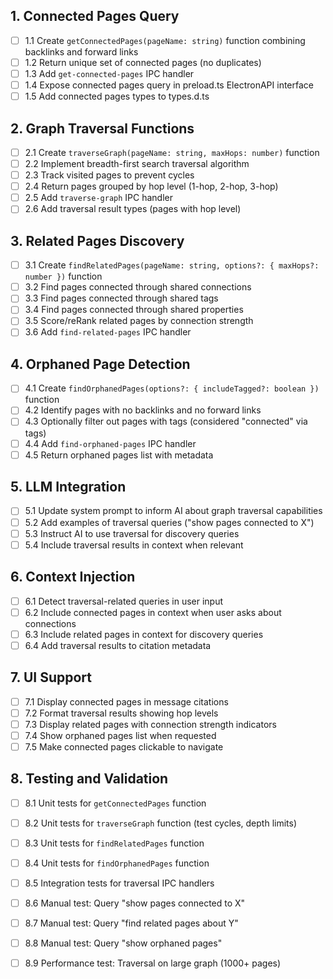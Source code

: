 ## 1. Connected Pages Query
- [ ] 1.1 Create `getConnectedPages(pageName: string)` function combining backlinks and forward links
- [ ] 1.2 Return unique set of connected pages (no duplicates)
- [ ] 1.3 Add `get-connected-pages` IPC handler
- [ ] 1.4 Expose connected pages query in preload.ts ElectronAPI interface
- [ ] 1.5 Add connected pages types to types.d.ts

## 2. Graph Traversal Functions
- [ ] 2.1 Create `traverseGraph(pageName: string, maxHops: number)` function
- [ ] 2.2 Implement breadth-first search traversal algorithm
- [ ] 2.3 Track visited pages to prevent cycles
- [ ] 2.4 Return pages grouped by hop level (1-hop, 2-hop, 3-hop)
- [ ] 2.5 Add `traverse-graph` IPC handler
- [ ] 2.6 Add traversal result types (pages with hop level)

## 3. Related Pages Discovery
- [ ] 3.1 Create `findRelatedPages(pageName: string, options?: { maxHops?: number })` function
- [ ] 3.2 Find pages connected through shared connections
- [ ] 3.3 Find pages connected through shared tags
- [ ] 3.4 Find pages connected through shared properties
- [ ] 3.5 Score/reRank related pages by connection strength
- [ ] 3.6 Add `find-related-pages` IPC handler

## 4. Orphaned Page Detection
- [ ] 4.1 Create `findOrphanedPages(options?: { includeTagged?: boolean })` function
- [ ] 4.2 Identify pages with no backlinks and no forward links
- [ ] 4.3 Optionally filter out pages with tags (considered "connected" via tags)
- [ ] 4.4 Add `find-orphaned-pages` IPC handler
- [ ] 4.5 Return orphaned pages list with metadata

## 5. LLM Integration
- [ ] 5.1 Update system prompt to inform AI about graph traversal capabilities
- [ ] 5.2 Add examples of traversal queries ("show pages connected to X")
- [ ] 5.3 Instruct AI to use traversal for discovery queries
- [ ] 5.4 Include traversal results in context when relevant

## 6. Context Injection
- [ ] 6.1 Detect traversal-related queries in user input
- [ ] 6.2 Include connected pages in context when user asks about connections
- [ ] 6.3 Include related pages in context for discovery queries
- [ ] 6.4 Add traversal results to citation metadata

## 7. UI Support
- [ ] 7.1 Display connected pages in message citations
- [ ] 7.2 Format traversal results showing hop levels
- [ ] 7.3 Display related pages with connection strength indicators
- [ ] 7.4 Show orphaned pages list when requested
- [ ] 7.5 Make connected pages clickable to navigate

## 8. Testing and Validation
- [ ] 8.1 Unit tests for `getConnectedPages` function
- [ ] 8.2 Unit tests for `traverseGraph` function (test cycles, depth limits)
- [ ] 8.3 Unit tests for `findRelatedPages` function
- [ ] 8.4 Unit tests for `findOrphanedPages` function
- [ ] 8.5 Integration tests for traversal IPC handlers
- [ ] 8.6 Manual test: Query "show pages connected to X"
- [ ] 8.7 Manual test: Query "find related pages about Y"
- [ ] 8.8 Manual test: Query "show orphaned pages"
- [ ] 8.9 Performance test: Traversal on large graph (1000+ pages)

